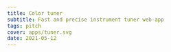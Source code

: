 ```yaml
---
title: Color tuner
subtitle: Fast and precise instrument tuner web-app
tags: pitch
cover: apps/tuner.svg
date: 2021-05-12
---
```


<ClientOnly>
  <tuner-main />
</ClientOnly>